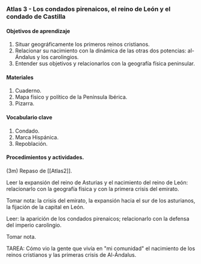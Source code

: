 ### Atlas 3 - Los condados pirenaicos, el reino de León y el condado de Castilla

#### Objetivos de aprendizaje

1. Situar geográficamente los primeros reinos cristianos.
2. Relacionar su nacimiento con la dinámica de las otras dos potencias: al-Ándalus y los carolingios.
3. Entender sus objetivos y relacionarlos con la geografía física peninsular.

#### Materiales

1. Cuaderno.
2. Mapa físico y político de la Península Ibérica.
3. Pizarra.

#### Vocabulario clave

1. Condado.
2. Marca Hispánica.
3. Repoblación.

#### Procedimientos y actividades.

(3m) Repaso de [[Atlas2]]. 

Leer la expansión del reino de Asturias y el nacimiento del reino de León: relacionarlo con la geografía física y con la primera crisis del emirato.

Tomar nota: la crisis del emirato, la expansión hacia el sur de los asturianos, la fijación de la capital en León. 

Leer: la aparición de los condados pirenaicos; relacionarlo con la defensa del imperio carolingio.

Tomar nota.

TAREA: Cómo vio la gente que vivía en "mi comunidad" el nacimiento de los reinos cristianos y las primeras crisis de Al-Ándalus.
